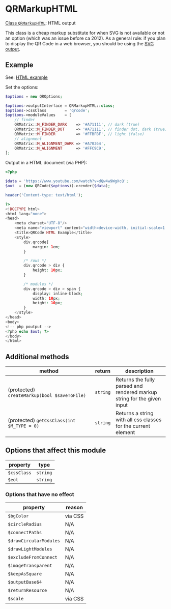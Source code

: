 # QRMarkupHTML

[Class `QRMarkupHTML`](https://github.com/chillerlan/php-qrcode/blob/main/src/Output/QRMarkupHTML.php): HTML output

This class is a cheap markup substitute for when SVG is not available or not an option (which was an issue before ca 2012).
As a general rule: if you plan to display the QR Code in a web browser, you should be using the [SVG output](../Built-In-Output/QRMarkupSVG.md).


## Example

See: [HTML example](https://github.com/chillerlan/php-qrcode/blob/main/examples/html.php)

Set the options:

```php
$options = new QROptions;

$options->outputInterface = QRMarkupHTML::class;
$options->cssClass        = 'qrcode';
$options->moduleValues    = [
	// finder
	QRMatrix::M_FINDER_DARK    => '#A71111', // dark (true)
	QRMatrix::M_FINDER_DOT     => '#A71111', // finder dot, dark (true)
	QRMatrix::M_FINDER         => '#FFBFBF', // light (false)
	// alignment
	QRMatrix::M_ALIGNMENT_DARK => '#A70364',
	QRMatrix::M_ALIGNMENT      => '#FFC9C9',
];
```

Output in a HTML document (via PHP):

```php
<?php

$data = 'https://www.youtube.com/watch?v=dQw4w9WgXcQ';
$out  = (new QRCode($options))->render($data);

header('Content-type: text/html');

?>
<!DOCTYPE html>
<html lang="none">
<head>
	<meta charset="UTF-8"/>
	<meta name="viewport" content="width=device-width, initial-scale=1.0"/>
	<title>QRCode HTML Example</title>
	<style>
		div.qrcode{
			margin: 1em;
		}

		/* rows */
		div.qrcode > div {
			height: 10px;
		}

		/* modules */
		div.qrcode > div > span {
			display: inline-block;
			width: 10px;
			height: 10px;
		}
	</style>
</head>
<body>
<!-- php poutput -->
<?php echo $out; ?>
</body>
</html>
```


## Additional methods

| method                                       | return   | description                                                             |
|----------------------------------------------|----------|-------------------------------------------------------------------------|
| (protected) `createMarkup(bool $saveToFile)` | `string` | Returns the fully parsed and rendered markup string for the given input |
| (protected) `getCssClass(int $M_TYPE = 0)`   | `string` | Returns a string with all css classes for the current element           |


## Options that affect this module

| property       | type     |
|----------------|----------|
| `$cssClass`    | `string` |
| `$eol`         | `string` |


### Options that have no effect

| property               | reason  |
|------------------------|---------|
| `$bgColor`             | via CSS |
| `$circleRadius`        | N/A     |
| `$connectPaths`        | N/A     |
| `$drawCircularModules` | N/A     |
| `$drawLightModules`    | N/A     |
| `$excludeFromConnect`  | N/A     |
| `$imageTransparent`    | N/A     |
| `$keepAsSquare`        | N/A     |
| `$outputBase64`        | N/A     |
| `$returnResource`      | N/A     |
| `$scale`               | via CSS |
